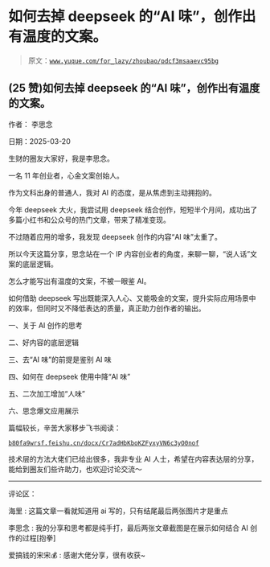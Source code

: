 # 如何去掉 deepseek 的“AI 味”，创作出有温度的文案。

> 原文：[`www.yuque.com/for_lazy/zhoubao/pdcf3msaaevc95bg`](https://www.yuque.com/for_lazy/zhoubao/pdcf3msaaevc95bg)

## (25 赞)如何去掉 deepseek 的“AI 味”，创作出有温度的文案。

作者： 李思念

日期：2025-03-20

生财的圈友大家好，我是李思念。

一名 11 年创业者，心金文案创始人。

作为文科出身的普通人，我对 AI 的态度，是从焦虑到主动拥抱的。

今年 deepseek 大火，我尝试用 deepseek 结合创作，短短半个月间，成功出了多篇小红书和公众号的热门文章，带来了精准变现。

不过随着应用的增多，我发现 deepseek 创作的内容“AI 味”太重了。

所以今天这篇分享，思念站在一个 IP 内容创业者的角度，来聊一聊，“说人话”文案的底层逻辑。

怎么才能写出有温度的文案，不被一眼鉴 AI。

如何借助 deepseek 写出既能深入人心、又能吸金的文案，提升实际应用场景中的效率，但同时又不降低表达的质量，真正助力创作者的输出。

一、关于 AI 创作的思考

二、好内容的底层逻辑

三、去“AI 味”的前提是鉴别 AI 味

四、如何在 deepseek 使用中降“AI 味”

五、二次加工增加“人味”

六、思念爆文应用展示

篇幅较长，辛苦大家移步飞书阅读：

[`b80fa9wrsf.feishu.cn/docx/Cr7adHbKboKZFyxyVN6c3yO0nof`](https://b80fa9wrsf.feishu.cn/docx/Cr7adHbKboKZFyxyVN6c3yO0nof)

技术层的方法大佬们已给出很多，我非专业 AI 人士，希望在内容表达层的分享，能给到圈友们些许助力，也欢迎讨论交流～

* * *

评论区：

海里 : 这篇文章一看就知道用 ai 写的，只有结尾最后两张图片才是重点

李思念 : 我的分享和思考都是纯手打，最后两张文章截图是在展示如何结合 AI 创作的过程[抱拳]

爱搞钱的宋宋💰 : 感谢大佬分享，很有收获~